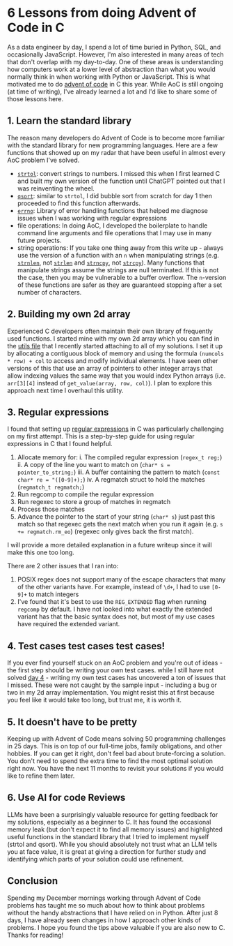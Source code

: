 # 6 Lessons from doing Advent of Code in C 

As a data engineer by day, I spend a lot of time buried in Python, SQL, and
occasionally JavaScript. However, I'm also interested in many areas of tech that
don't overlap with my day-to-day. One of these areas is understanding how
computers work at a lower level of abstraction than what you would normally
think in when working with Python or JavaScript. This is what motivated me to do [advent of
code](https://adventofcode.com/) in C this year. While AoC is still ongoing (at
time of writing), I've already learned a lot and I'd like to share some of those
lessons here.

## 1. Learn the standard library 
The reason many developers do Advent of Code is to become more familiar with the
standard library for new programming languages. Here are a few functions that
showed up on my radar that have been useful in almost every AoC problem I've
solved.

- [`strtol`](https://man7.org/linux/man-pages/man3/strtol.3.html): convert strings to numbers. I missed this when I first learned C and
  built my own version of the function until ChatGPT pointed out that I was
reinventing the wheel.
- [`qsort`](https://www.man7.org/linux/man-pages/man3/qsort.3.html): similar to `strtol`, I did bubble sort from scratch for day 1 then
proceeded to find this function afterwards.
- [`errno`](https://man7.org/linux/man-pages/man3/errno.3.html): Library of error handling functions that helped me diagnose issues
when I was working with regular expressions 
- file operations: In doing AoC, I developed the boilerplate to handle command
line arguments and file operations that I may use in many future projects.
- string operations: If you take one thing away from this write up - always use
  the version of a function with an `n` when manipulating strings (e.g.
[`strnlen`](https://man7.org/linux/man-pages/man3/strnlen.3.html), not [`strlen`](https://www.man7.org/linux/man-pages/man3/strlen.3.html) and [`strncpy`](https://man7.org/linux/man-pages/man3/strncpy.3.html), not [`strcpy`](https://man7.org/linux/man-pages/man3/strcat.3.html)).
Many functions that manipulate strings assume the strings are null terminated.
If this is not the case, then you may be vulnerable to a buffer overflow. The `n`-version of these functions are safer as they are guaranteed stopping after a set number of characters.

## 2. Building my own 2d array
Experienced C developers often maintain their own library of frequently used
functions. I started mine with my own 2d array which you can
find in the [utils file](https://github.com/apalermo01/Advent-of-Code/blob/main/2024/day6/C/utils.c) that I recently started attaching to all of my solutions.
I set it up by allocating a contiguous block of memory and using the formula
`(numcols * row) + col` to access and modify individual elements. I have seen other
versions of this that use an array of pointers to other integer arrays that
allow indexing values the same way that you would index Python arrays (i.e.
`arr[3][4]` instead of `get_value(array, row, col)`). I plan to explore this
approach next time I overhaul this utility.


## 3. Regular expressions

I found that setting up [regular expressions](https://linux.die.net/man/3/regexec) in C was particularly challenging on
my first attempt. This is a step-by-step guide for using regular expressions in
C that I found helpful.

1. Allocate memory for:
    i. The compiled regular expression (`regex_t reg;`)
    ii. A copy of the line you want to match on (`char* s = pointer_to_string;`)
    iii. A buffer containing the pattern to match (`const char* re = "([0-9]+);`)
    iv. A regmatch struct to hold the matches (`regmatch_t regmatch;`)
2. Run regcomp to compile the regular expression
3. Run regexec to store a group of matches in regmatch 
4. Process those matches 
5. Advance the pointer to the start of your string (`char* s`) just past this
   match so that regexec gets the next match when you run it again (e.g. `s +=
regmatch.rm_eo`) (regexec only gives back the first match).

I will provide a more detailed explanation in a future writeup since it will
make this one too long.

There are 2 other issues that I ran into:
1. POSIX regex does not support many of the escape characters that many of the
   other variants have. For example, instead of `\d+`, I had to use `[0-9]+` to
   match integers
2. I've found that it's best to use the `REG_EXTENDED` flag when running
   `regcomp` by default. I have not looked into what exactly the extended
variant has that the basic syntax does not, but most of my use cases have
required the extended variant.


## 4. Test cases test cases test cases!
If you ever find yourself stuck on an AoC problem and you're out of ideas - the
first step should be writing your own test cases. while I still have
not
solved [day 4](https://adventofcode.com/2024/day/4) - writing my own test cases has uncovered a ton of issues that I
missed. These were not caught by the sample input - including a bug or two in my 2d
array implementation. You might resist this at first because you feel like it
would take too long, but trust me, it is worth it.

## 5. It doesn't have to be pretty
Keeping up with Advent of Code means solving 50 programming challenges in 25
days. This is on top of our full-time jobs, family obligations, and other hobbies. If you
can get it right, don't feel bad about brute-forcing a solution. You don't need
to spend the extra time to find the most optimal solution right now. You have
the next 11 months to revisit your solutions if you would like to refine them
later.

## 6. Use AI for code Reviews
LLMs have been a surprisingly valuable resource for getting feedback for my
solutions, especially as a beginner to C. It has found the occasional memory leak
(but don't expect it to find all memory issues) and highlighted useful functions
in the standard library that I tried to implement myself (strtol and qsort).
While you should absolutely not trust what an LLM tells you at face value, it is
great at giving a direction for further study and identifying which parts of
your solution could use refinement.

## Conclusion

Spending my December mornings working through Advent of Code problems has taught
me so much about how to think about problems without the handy abstractions that
I have relied on in Python. After just 8 days, I have already seen changes
in how I approach other kinds of problems. I hope you found the tips above
valuable if you are also new to C. Thanks for reading!
